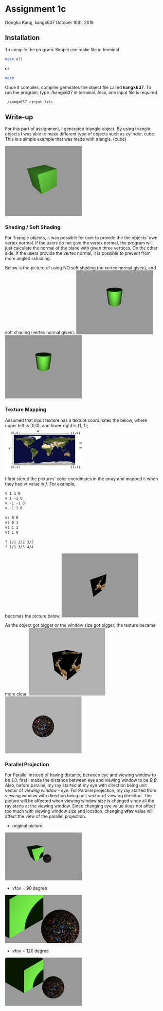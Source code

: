 # Assignment 1c

Dongha Kang, kangx637
October 16th, 2019


## Installation

To compile the program. Simple use make file in terminal
```bash
make all
```
or
```bash
make
```
Once it compiles, compiler generates the object file called **kangx637**. To run the program, type ./kangx637 in terminal.
Also, one input file is required.
```bash
./kangx637 <input.txt>
```


## Write-up

For this part of assignment, I generated triangle object. By using triangle objects
I was able to make different type of objects such as cylinder, cube.
This is a simple example that was made with triangle. (cube)

<img src="cube.png" width="50%" height="50%">



### Shading / Soft Shading
For Triangle objects, it was possible for user to provide the the objects' own vertex normal.
If the users do not give the vertex normal, the program will just calculate the normal of the plane with given three vertices.
On the other side, if the users provide the vertex normal, it is possible to prevent from more angled sshading.

Below is the picture of using NO soft shading (no vertex normal given), and soft shading (vertex normal given).
<img src="hard_cylinder.png" width="50%" height="50%">
<img src="soft_cylinder.png" width="50%" height="50%">


### Texture Mapping
Assumed that input texture has a texture coordinates the below, where upper left is (0,0), and lower right is (1, 1);
<img src="texture_coordinates.png" width="50%" height="50%">

I first stored the pictures' color coordinates in the array and mapped it when they had vt value in *f*.
For example,
```
v 1 1 0
v 1 -1 0
v -1 -1 0
v -1 1 0

vt 0 0
vt 0 1
vt 1 1
vt 1 0

f 1/1 2/2 3/3
f 1/1 3/3 4/4
```
becomes the picture below.
<img src="texture.png" width="50%" height="50%">

As the object got bigger or the window size got bigger, the texture became more clear.
<img src="cube_texture.png" width="50%" height="50%"> <img src="sphere_texture.png" width="50%" height="50%">


### Parallel Projection
For Parallel instead of having distance between eye and viewing window to be *1.0*, first I made the
distance between eye and viewing window to be ***0.0***.
Also, before parallel, my ray started at my eye with direction being unit vector of *viewing window - eye*.
For Parallel projection, my ray started from viewing window with direction being unit vector of viewing direciton.
The picture will be affected when viewing window size is changed since all the ray starts at the viewing window.
Since changing eye value does not affect too much with viewing window size and location,
changing **vfov** value will affect the view of the parallel projection.
- original picture  
<img src="og_parallel.png" width="50%" height="50%">

- vfov = 90 degree
<img src="parallel90.png" width="50%" height="50%">

- vfov = 120 degree
<img src="parallel120.png" width="50%" height="50%">
